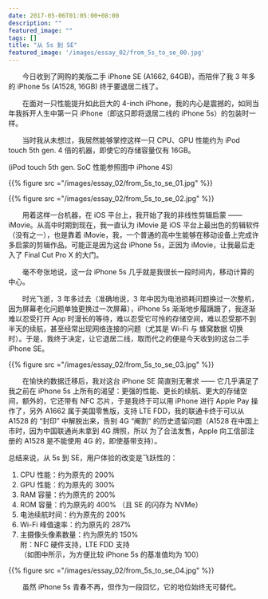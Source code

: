 ```yaml
---
date: 2017-05-06T01:05:00+08:00
description: ""
featured_image: ""
tags: []
title: "从 5s 到 SE"
featured_image: '/images/essay_02/from_5s_to_se_00.jpg'
---
```


&emsp;&emsp;今日收到了网购的美版二手 iPhone SE (A1662, 64GB)，而陪伴了我 3 年多的 iPhone 5s (A1528, 16GB) 终于要退居二线了。

&emsp;&emsp;在面对一只性能提升如此巨大的 4-inch iPhone，我的内心是震撼的，如同当年我拆开人生中第一只 iPhone（即这只即将退居二线的 iPhone 5s）的包装时一样。  

&emsp;&emsp;当时我从未想过，我居然能够掌控这样一只 CPU、GPU 性能约为 iPod touch 5th gen. 4 倍的机器，即使它的存储容量仅有 16GB。

(iPod touch 5th gen. SoC 性能参照图中 iPhone 4S)

{{% figure src ="/images/essay_02/from_5s_to_se_01.jpg" %}}

{{% figure src ="/images/essay_02/from_5s_to_se_02.jpg" %}}

&emsp;&emsp;用着这样一台机器，在 iOS 平台上，我开始了我的非线性剪辑启蒙 —— iMovie。从高中时期到现在，我一直认为 iMovie 是 iOS 平台上最出色的剪辑软件（没有之一），也是靠着 iMovie，我，一个普通的高中生能够在移动设备上完成许多启蒙的剪辑作品。可能正是因为这台 iPhone 5s，正因为 iMovie，让我最后走入了 Final Cut Pro X 的大门。  

&emsp;&emsp;毫不夸张地说，这一台 iPhone 5s 几乎就是我很长一段时间内，移动计算的中心。  

&emsp;&emsp;时光飞逝，3 年多过去（准确地说，3 年中因为电池损耗问题换过一次整机，因为屏幕老化问题单独更换过一次屏幕），iPhone 5s 渐渐地步履蹒跚了，我逐渐难以忍受打开 App 时漫长的等待，难以忍受它可怜的存储空间，难以忍受那不到半天的续航，甚至经常出现网络连接的问题（尤其是 Wi-Fi 与 蜂窝数据 切换时）。于是，我终于决定，让它退居二线，取而代之的便是今天收到的这台二手 iPhone SE。  

{{% figure src ="/images/essay_02/from_5s_to_se_03.jpg" %}}

&emsp;&emsp;在愉快的数据迁移后，我对这台 iPhone SE 简直别无奢求 —— 它几乎满足了我之前在 iPhone 5s 上所有的渴望：更强的性能、更长的续航、更大的存储空间，额外的，它还带有 NFC 芯片，于是我终于可以用 iPhone 进行 Apple Pay 操作了，另外 A1662 属于美国零售版，支持 LTE FDD，我的联通卡终于可以从 A1528 的 “封印” 中解脱出来，告别 4G “阉割” 的历史遗留问题（A1528 在中国上市时，因为中国联通尚未拿到 4G 牌照，所以 为了合法发售，Apple 向工信部注册的 A1528 是不能使用 4G 的，即使基带支持）。  

总结来说，从 5s 到 SE，用户体验的改变是飞跃性的：  
1. CPU 性能：约为原先的 200%  
2. GPU 性能：约为原先的 300%  
3. RAM 容量：约为原先的 200%  
4. ROM 容量：约为原先的 400% （且 SE 的闪存为 NVMe）  
5. 电池续航时间：约为原先的 200%  
6. Wi-Fi 峰值速率：约为原先的 287%  
7. 主摄像头像素数量：约为原先的 150%  
附：NFC 硬件支持，LTE FDD 支持  
（如图中所示，为方便比较 iPhone 5s 的基准值均为 100）  

{{% figure src ="/images/essay_02/from_5s_to_se_04.jpg" %}}

&emsp;&emsp;虽然 iPhone 5s 青春不再，但作为一段回忆，它的地位始终无可替代。
